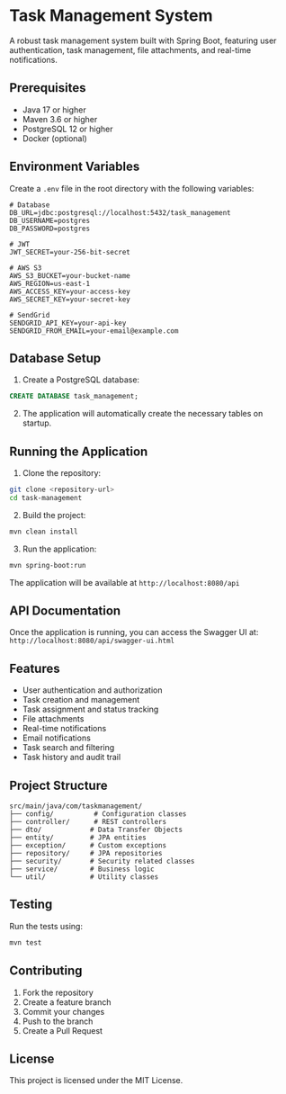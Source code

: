 # Task Management System

A robust task management system built with Spring Boot, featuring user authentication, task management, file attachments, and real-time notifications.

## Prerequisites

- Java 17 or higher
- Maven 3.6 or higher
- PostgreSQL 12 or higher
- Docker (optional)

## Environment Variables

Create a `.env` file in the root directory with the following variables:

```env
# Database
DB_URL=jdbc:postgresql://localhost:5432/task_management
DB_USERNAME=postgres
DB_PASSWORD=postgres

# JWT
JWT_SECRET=your-256-bit-secret

# AWS S3
AWS_S3_BUCKET=your-bucket-name
AWS_REGION=us-east-1
AWS_ACCESS_KEY=your-access-key
AWS_SECRET_KEY=your-secret-key

# SendGrid
SENDGRID_API_KEY=your-api-key
SENDGRID_FROM_EMAIL=your-email@example.com
```

## Database Setup

1. Create a PostgreSQL database:
```sql
CREATE DATABASE task_management;
```

2. The application will automatically create the necessary tables on startup.

## Running the Application

1. Clone the repository:
```bash
git clone <repository-url>
cd task-management
```

2. Build the project:
```bash
mvn clean install
```

3. Run the application:
```bash
mvn spring-boot:run
```

The application will be available at `http://localhost:8080/api`

## API Documentation

Once the application is running, you can access the Swagger UI at:
`http://localhost:8080/api/swagger-ui.html`

## Features

- User authentication and authorization
- Task creation and management
- Task assignment and status tracking
- File attachments
- Real-time notifications
- Email notifications
- Task search and filtering
- Task history and audit trail

## Project Structure

```
src/main/java/com/taskmanagement/
├── config/          # Configuration classes
├── controller/      # REST controllers
├── dto/            # Data Transfer Objects
├── entity/         # JPA entities
├── exception/      # Custom exceptions
├── repository/     # JPA repositories
├── security/       # Security related classes
├── service/        # Business logic
└── util/           # Utility classes
```

## Testing

Run the tests using:
```bash
mvn test
```

## Contributing

1. Fork the repository
2. Create a feature branch
3. Commit your changes
4. Push to the branch
5. Create a Pull Request

## License

This project is licensed under the MIT License. 